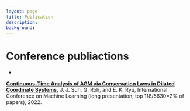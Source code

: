 ```yaml
---
layout: page
title: Publication
description: 
background: 
---
```



# Conference publiactions

- 
[**Continuous-Time Analysis of AGM via Conservation Laws in Dilated Coordinate Systems.**](https://proceedings.mlr.press/v162/suh22a.html) J. J. Suh, G. Roh, and E. K. Ryu, International Conference on Machine Learning (long presentation, top 118/5630=2% of papers), 2022.